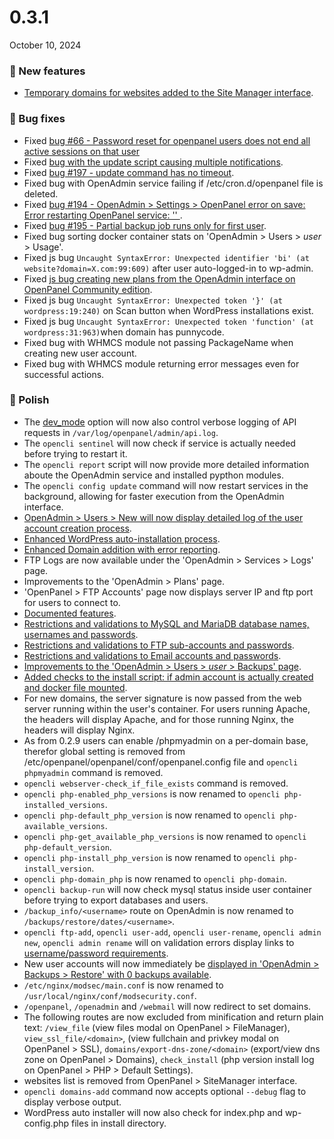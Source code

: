 
# 0.3.1

October 10, 2024


### 🚀 New features
- [Temporary domains for websites added to the Site Manager interface](/docs/panel/applications/wordpress/#preview-with-temporary-link).

### 🐛 Bug fixes
- Fixed [bug #66 - Password reset for openpanel users does not end all active sessions on that user](https://github.com/stefanpejcic/OpenPanel/issues/66)
- Fixed [bug with the update script causing multiple notifications](https://community.openpanel.org/d/104-bug-in-update-script-from-029-to-030).
- Fixed [bug #197 - update command has no timeout](https://github.com/stefanpejcic/OpenPanel/issues/197).
- Fixed bug with OpenAdmin service failing if /etc/cron.d/openpanel file is deleted.
- Fixed [bug #194 - OpenAdmin > Settings > OpenPanel error on save: Error restarting OpenPanel service: '' ](https://github.com/stefanpejcic/OpenPanel/issues/194).
- Fixed [bug #195 - Partial backup job runs only for first user](https://github.com/stefanpejcic/OpenPanel/issues/195).
- Fixed bug sorting docker container stats on 'OpenAdmin > Users > *user* > Usage'.
- Fixed js bug `Uncaught SyntaxError: Unexpected identifier 'bi' (at website?domain=X.com:99:609)` after user auto-logged-in to wp-admin.
- Fixed [js bug creating new plans from the OpenAdmin interface on OpenPanel Community edition](https://media.discordapp.net/attachments/1205652108213485571/1291779899442335927/image.png?ex=67015748&is=670005c8&hm=b74aa02b4a44c988843fd55656985702d6d279490aaf2d25186e5a90a71d097f&=&format=webp&quality=lossless&width=1162&height=614).
- Fixed js bug `Uncaught SyntaxError: Unexpected token '}' (at wordpress:19:240)` on Scan button when WordPress installations exist.
- Fixed js bug `Uncaught SyntaxError: Unexpected token 'function' (at wordpress:31:963)`when domain has punnycode.
- Fixed bug with WHMCS module not passing PackageName when creating new user account.
- Fixed bug with WHMCS module returning error messages even for successful actions.

### 💅 Polish
- The [dev_mode](https://dev.openpanel.com/cli/config.html#dev-mode) option will now also control verbose logging of API requests in `/var/log/openpanel/admin/api.log`.
- The `opencli sentinel` will now check if service is actually needed before trying to restart it.
- The `opencli report` script will now provide more detailed information aboute the OpenAdmin service and installed pypthon modules.
- The `opencli config update` command will now restart services in the background, allowing for faster execution from the OpenAdmin interface.
- [OpenAdmin > Users > New will now display detailed log of the user account creation process](https://i.postimg.cc/XjyNsRYL/2024-10-07-16-16.png).
- [Enhanced WordPress auto-installation process](https://i.postimg.cc/9Q9cgn36/wp-installer-openpanel-032.gif).
- [Enhanced Domain addition with error reporting](https://i.postimg.cc/xTJYpTBx/adddomains-2024-10-05-17-32-24-ezgif-com-video-to-gif-converter-1.gif).
- FTP Logs are now available under the 'OpenAdmin > Services > Logs' page.
- Improvements to the 'OpenAdmin > Plans' page.
- 'OpenPanel > FTP Accounts' page now displays server IP and ftp port for users to connect to.
- [Documented features](/docs/admin/settings/openpanel/#enable-features).
- [Restrictions and validations to MySQL and MariaDB database names, usernames and passwords](/docs/articles/accounts/forbidden-usernames/#mysql--mariadb).
- [Restrictions and validations to FTP sub-accounts and passwords](/docs/articles/accounts/forbidden-usernames/#ftp).
- [Restrictions and validations to Email accounts and passwords](/docs/articles/accounts/forbidden-usernames/#emails).
- [Improvements to the 'OpenAdmin > Users > *user* > Backups' page](https://i.postimg.cc/3Nc6Kmd0/2024-09-30-14-41.png).
- [Added checks to the install script: if admin account is actually created and docker file mounted](https://github.com/stefanpejcic/OpenPanel/commit/b1ee609d0723447fccbd090d83f198949008fb42).
- For new domains, the server signature is now passed from the web server running within the user's container. For users running Apache, the headers will display Apache, and for those running Nginx, the headers will display Nginx.
- As from 0.2.9 users can enable /phpmyadmin on a per-domain base, therefor global setting is removed from /etc/openpanel/openpanel/conf/openpanel.config file and `opencli phpmyadmin` command is removed.
- `opencli webserver-check_if_file_exists` command is removed.
- `opencli php-enabled_php_versions` is now renamed to `opencli php-installed_versions`.
- `opencli php-default_php_version` is now renamed to `opencli php-available_versions`.
- `opencli php-get_available_php_versions` is now renamed to `opencli php-default_version`.
- `opencli php-install_php_version` is now renamed to `opencli php-install_version`.
- `opencli php-domain_php` is now renamed to `opencli php-domain`.
- `opencli backup-run` will now check mysql status inside user container before trying to export databases and users.
- `/backup_info/<username>` route on OpenAdmin is now renamed to `/backups/restore/dates/<username>`.
- `opencli ftp-add`, `opencli user-add`, `opencli user-rename`, `opencli admin new`, `opencli admin rename` will on validation errors display links to [username/password requirements](/docs/articles/accounts/forbidden-usernames).
- New user accounts will now immediately be [displayed in 'OpenAdmin > Backups > Restore' with 0 backups available](https://i.postimg.cc/WpZHbCcW/2024-10-01-12-36.png).
- `/etc/nginx/modsec/main.conf` is now renamed to `/usr/local/nginx/conf/modsecurity.conf`.
- `/openpanel`, `/openadmin` and `/webmail` will now redirect to set domains.
- The following routes are now excluded from minification and return plain text: `/view_file` (view files modal on OpenPanel > FileManager), `view_ssl_file/<domain>`, (view fullchain and privkey modal on OpenPanel > SSL), `domains/export-dns-zone/<domain>` (export/view dns zone on OpenPanel > Domains), `check_install` (php version install log on OpenPanel > PHP > Default Settings).
- websites list is removed from OpenPanel > SiteManager interface.
- `opencli domains-add` command now accepts optional `--debug` flag to display verbose output.
- WordPress auto installer will now also check for index.php and wp-config.php files in install directory.

